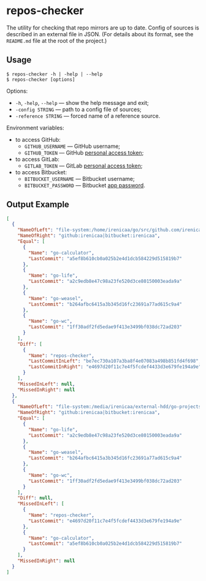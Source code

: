 # repos-checker

The utility for checking that repo mirrors are up to date. Config of sources is described in an external file in JSON. (For details about its format, see the `README.md` file at the root of the project.)

## Usage

```
$ repos-checker -h | -help | --help
$ repos-checker [options]
```

Options:

- `-h`, `-help`, `--help` &mdash; show the help message and exit;
- `-config STRING` &mdash; path to a config file of sources;
- `-reference STRING` &mdash; forced name of a reference source.

Environment variables:

- to access GitHub:
  - `GITHUB_USERNAME` &mdash; GitHub username;
  - `GITHUB_TOKEN` &mdash; GitHub [personal access token](https://docs.github.com/en/free-pro-team@latest/github/authenticating-to-github/creating-a-personal-access-token);
- to access GitLab:
  - `GITLAB_TOKEN` &mdash; GitLab [personal access token](https://docs.gitlab.com/ee/user/profile/personal_access_tokens.html);
- to access Bitbucket:
  - `BITBUCKET_USERNAME` &mdash; Bitbucket username;
  - `BITBUCKET_PASSWORD` &mdash; Bitbucket [app password](https://support.atlassian.com/bitbucket-cloud/docs/app-passwords/).

## Output Example

```json
[
  {
    "NameOfLeft": "file-system:/home/irenicaa/go/src/github.com/irenicaa",
    "NameOfRight": "github:irenicaa|bitbucket:irenicaa",
    "Equal": [
      {
        "Name": "go-calculator",
        "LastCommit": "a5ef8b610cb0a025b2e4d1dcb584229d515819b7"
      },
      {
        "Name": "go-life",
        "LastCommit": "a2c9edb8e47c98a23fe520d3ce80150003eada9a"
      },
      {
        "Name": "go-weasel",
        "LastCommit": "b264afbc6415a3b345d16fc23691a77ad615c9a4"
      },
      {
        "Name": "go-wc",
        "LastCommit": "1ff30adf2fd5edae9f413e3499bf038dc72ad203"
      }
    ],
    "Diff": [
      {
        "Name": "repos-checker",
        "LastCommitInLeft": "be7ec730a107a3ba8f4e07083a498b851fd4f698",
        "LastCommitInRight": "e4697d20f11c7e4f5fcdef4433d3e679fe194a9e"
      }
    ],
    "MissedInLeft": null,
    "MissedInRight": null
  },
  {
    "NameOfLeft": "file-system:/media/irenicaa/external-hdd/go-projects",
    "NameOfRight": "github:irenicaa|bitbucket:irenicaa",
    "Equal": [
      {
        "Name": "go-life",
        "LastCommit": "a2c9edb8e47c98a23fe520d3ce80150003eada9a"
      },
      {
        "Name": "go-weasel",
        "LastCommit": "b264afbc6415a3b345d16fc23691a77ad615c9a4"
      },
      {
        "Name": "go-wc",
        "LastCommit": "1ff30adf2fd5edae9f413e3499bf038dc72ad203"
      }
    ],
    "Diff": null,
    "MissedInLeft": [
      {
        "Name": "repos-checker",
        "LastCommit": "e4697d20f11c7e4f5fcdef4433d3e679fe194a9e"
      },
      {
        "Name": "go-calculator",
        "LastCommit": "a5ef8b610cb0a025b2e4d1dcb584229d515819b7"
      }
    ],
    "MissedInRight": null
  }
]
```
